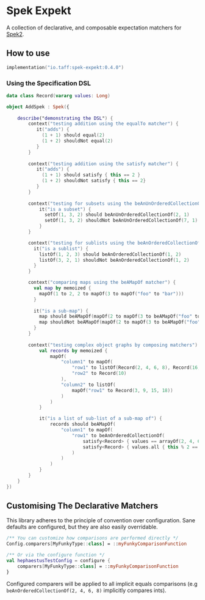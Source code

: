 # Spek Expekt #

A collection of declarative, and composable expectation matchers for [Spek2](https://www.spekframework.org).

## How to use

```kotlin
implementation("io.taff:spek-expekt:0.4.0")
```

### Using the Specification DSL 
```kotlin
data class Record(vararg values: Long)

object AddSpek : Spek({
    
    describe("demonstrating the DSL") {
        context("testing addition using the equalTo matcher") {
           it("adds") { 
             (1 + 1) should equal(2) 
             (1 + 2) shouldNot equal(2)
           }
        }
        
        context("testing addition using the satisfy matcher") {
           it("adds") { 
             (1 + 1) should satisfy { this == 2 }
             (1 + 2) shouldNot satisfy { this == 2}
           }
        }
        
        context("testing for subsets using the beAnUnOrderedCollectionOf matcher") {
            it("is a subset") { 
              setOf(1, 3, 2) should beAnUnOrderedCollectionOf(2, 1)
              setOf(1, 3, 2) shouldNot beAnUnOrderedCollectionOf(7, 1)
            }
        }

        context("testing for sublists using the beAnOrderedCollectionOf matcher") {
          it("is a sublist") { 
            listOf(1, 2, 3) should beAnOrderedCollectionOf(1, 2)
            listOf(3, 2, 1) shouldNot beAnOrderedCollectionOf(1, 2)
          }
        }

        context("comparing maps using the beAMapOf matcher") {
          val map by memoized {
            mapOf(1 to 2, 2 to mapOf(3 to mapOf("foo" to "bar")))
          }
            
          it("is a sub-map") {
            map should beAMapOf(mapOf(2 to mapOf(3 to beAMapOf("foo" to "bar"))))
            map shouldNot beAMapOf(mapOf(2 to mapOf(3 to beAMapOf("foo" to "lorem"))))
          }
        }
        
        context("testing complex object graphs by composing matchers") {
            val records by memoized { 
                mapOf(
                    "column1" to mapOf(
                        "row1" to listOf(Record(2, 4, 6, 8), Record(16, 32, 64)),
                        "row2" to Record(10)
                    ),
                    "column2" to listOf(
                        mapOf("row1" to Record(3, 9, 15, 18))
                    )
                )
            }

            it("is a list of sub-list of a sub-map of") {
                records should beAMapOf(
                    "column1" to mapOf(
                        "row1" to beAnOrderedCollectionOf(
                            satisfy<Record> { values == arrayOf(2, 4, 6, 8) },
                            satisfy<Record> { values.all { this % 2 == 0 } } }
                        )
                    )
                )
            }
        }
    }
})

```

## Customising The Declarative Matchers

This library adheres to the principle of convention over configuration. Sane defaults are configured, but they are
also easily overridable.

```kotlin
/** You can customize how comparisons are performed directly */
Config.comparers[MyFunkyType::class] = ::myFunkyComparisonFunction

/** Or via the configure function */
val hephaestusTestConfig = configure {
    comparers[MyFunkyType::class] = ::myFunkyComparisonFunction
}
```

Configured comparers will be applied to all implicit equals comparisons (e.g `beAnOrderedCollectionOf(2, 4, 6, 8)` implicitly compares ints).
